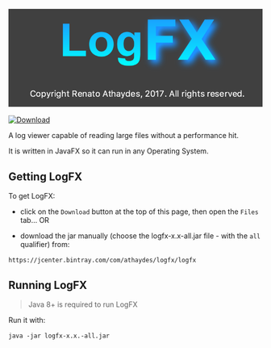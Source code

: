 ![LogFX Logo](docs/images/lofx-logo.png)

[ ![Download](https://api.bintray.com/packages/renatoathaydes/maven/logfx/images/download.svg) ](https://bintray.com/renatoathaydes/maven/logfx/_latestVersion)


A log viewer capable of reading large files without a performance hit.

It is written in JavaFX so it can run in any Operating System.

## Getting LogFX

To get LogFX:

* click on the `Download` button at the top of this page, then open the `Files` tab... OR

* download the jar manually (choose the logfx-x.x-all.jar file - with the `all` qualifier) from:

```
https://jcenter.bintray.com/com/athaydes/logfx/logfx
```

## Running LogFX

> Java 8+ is required to run LogFX

Run it with:

```
java -jar logfx-x.x.-all.jar
```
